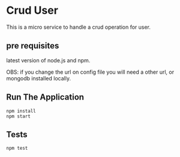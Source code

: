 # Crud User
This is a micro service to handle a crud operation for user.

## pre requisites
latest version of node.js and npm.
 
OBS: if you change the url on config file you will need a other
url, or mongodb installed locally. 

## Run The Application
```ssh
npm install
npm start
```

## Tests
```ssh
npm test
```
